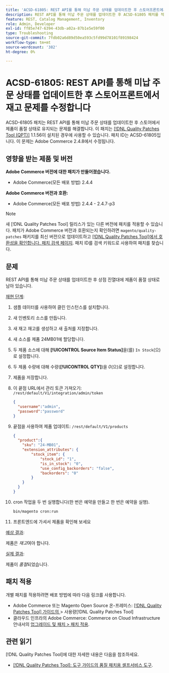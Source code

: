```yaml
---
title: 'ACSD-61805: REST API를 통해 미납 주문 상태를 업데이트한 후 스토어프론트에서 재고 문제를 수정합니다'
description: REST API를 통해 미납 주문 상태를 업데이트한 후 ACSD-61805 패치를 적용하여 제품이 상점 진열대에서 품절 상태로 유지되는 Adobe Commerce 문제를 해결합니다
feature: REST, Catalog Management, Inventory
role: Admin, Developer
exl-id: ff85e747-6394-43db-a02a-87b1e5e59f00
type: Troubleshooting
source-git-commit: 7fdb02a6d89d50ea593c5fd99d78101f89198424
workflow-type: tm+mt
source-wordcount: '382'
ht-degree: 0%

---
```


# ACSD-61805: REST API를 통해 미납 주문 상태를 업데이트한 후 스토어프론트에서 재고 문제를 수정합니다

ACSD-61805 패치는 REST API를 통해 미납 주문 상태를 업데이트한 후 스토어에서 제품이 품절 상태로 유지되는 문제를 해결합니다. 이 패치는 [[!DNL Quality Patches Tool (QPT)]](/help/tools/quality-patches-tool/quality-patches-tool-to-self-serve-quality-patches.md) 1.1.56이 설치된 경우에 사용할 수 있습니다. 패치 ID는 ACSD-61805입니다. 이 문제는 Adobe Commerce 2.4.8에서 수정됩니다.

## 영향을 받는 제품 및 버전

**Adobe Commerce 버전에 대한 패치가 만들어졌습니다.**

* Adobe Commerce(모든 배포 방법) 2.4.4

**Adobe Commerce 버전과 호환:**

* Adobe Commerce(모든 배포 방법) 2.4.4 - 2.4.7-p3

>[!NOTE]
>
>새 [!DNL Quality Patches Tool] 릴리스가 있는 다른 버전에 패치를 적용할 수 있습니다. 패치가 Adobe Commerce 버전과 호환되는지 확인하려면 `magento/quality-patches` 패키지를 최신 버전으로 업데이트하고 [[!DNL Quality Patches Tool]에서 호환성을 확인합니다. 패치 검색 페이지](https://experienceleague.adobe.com/tools/commerce-quality-patches/index.html). 패치 ID를 검색 키워드로 사용하여 패치를 찾습니다.

## 문제

REST API를 통해 미납 주문 상태를 업데이트한 후 상점 진열대에 제품이 품절 상태로 남아 있습니다.

<u>재현 단계</u>:

1. 샘플 데이터를 사용하여 클린 인스턴스를 설치합니다.
1. 새 인벤토리 소스를 만듭니다.
1. 새 재고 재고를 생성하고 새 출처를 지정합니다.
1. 새 소스를 제품 24MB01에 할당합니다.
1. 두 제품 소스에 대해 **[!UICONTROL Source Item Status]**&#x200B;을(를) `In Stock`(으)로 설정합니다.
1. 두 제품 수량에 대해 수량(**[!UICONTROL QTY]**)을 *0*(으)로 설정합니다.
1. 제품을 저장합니다.
1. 이 끝점 URL에서 관리 토큰 가져오기: `/rest/default/V1/integration/admin/token`

   ```json
   {
     "username":"admin", 
     "password":"password" 
   }
   ```

1. 끝점을 사용하여 제품 업데이트: `/rest/default/V1/products`

   ```json
   {
     "product":{
       "sku": "24-MB01",
       "extension_attributes": {
           "stock_item": {
               "stock_id": "1",
               "is_in_stock": "0",
               "use_config_backorders": "false",
               "backorders": "0"
           }
       }
     }
   }
   ```

1. cron 작업을 두 번 실행합니다(한 번은 예약을 만들고 한 번은 예약을 실행).

   ```bash
   bin/magento cron:run
   ```

1. 프론트엔드에 가셔서 제품을 확인해 보세요

<u>예상 결과</u>:

제품은 *재고*&#x200B;여야 합니다.

<u>실제 결과</u>:

제품이 *품절*&#x200B;되었습니다.

## 패치 적용

개별 패치를 적용하려면 배포 방법에 따라 다음 링크를 사용합니다.

* Adobe Commerce 또는 Magento Open Source 온-프레미스: [[!DNL Quality Patches Tool]  가이드의 ](/help/tools/quality-patches-tool/usage.md)> 사용량[!DNL Quality Patches Tool]
* 클라우드 인프라의 Adobe Commerce: Commerce on Cloud Infrastructure 안내서의 [업그레이드 및 패치 > 패치 적용](https://experienceleague.adobe.com/docs/commerce-cloud-service/user-guide/develop/upgrade/apply-patches.html).

## 관련 읽기

[!DNL Quality Patches Tool]에 대한 자세한 내용은 다음을 참조하세요.

* [[!DNL Quality Patches Tool]: 도구 가이드의 품질 패치용 셀프서비스 도구](/help/tools/quality-patches-tool/quality-patches-tool-to-self-serve-quality-patches.md).
